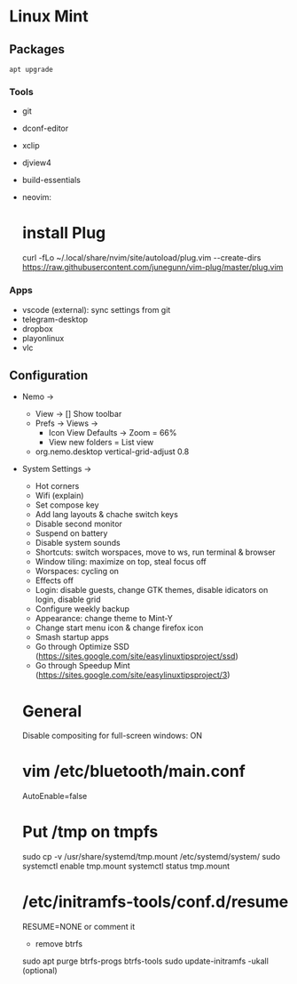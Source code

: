# Linux Mint



## Packages
	apt upgrade

### Tools
* git
* dconf-editor
* xclip
* djview4
* build-essentials
* neovim:

	# install Plug
	curl -fLo ~/.local/share/nvim/site/autoload/plug.vim --create-dirs \
	    https://raw.githubusercontent.com/junegunn/vim-plug/master/plug.vim

### Apps
* vscode (external): sync settings from git
* telegram-desktop
* dropbox
* playonlinux
* vlc

## Configuration
* Nemo ->
	- View -> [] Show toolbar
    - Prefs -> Views ->
        * Icon View Defaults -> Zoom = 66%
        * View new folders = List view
    - org.nemo.desktop vertical-grid-adjust 0.8

* System Settings ->
	- Hot corners
	- Wifi (explain)
	- Set compose key
	- Add lang layouts & chache switch keys
	- Disable second monitor
	- Suspend on battery
	- Disable system sounds
	- Shortcuts: switch worspaces, move to ws, run terminal & browser
	- Window tiling: maximize on top, steal focus off
	- Worspaces: cycling on
	- Effects off
	- Login: disable guests, change GTK themes, disable idicators on login, disable grid
	- Configure weekly backup
	- Appearance: change theme to Mint-Y
	- Change start menu icon & change firefox icon
	- Smash startup apps
	- Go through Optimize SSD (https://sites.google.com/site/easylinuxtipsproject/ssd)
	- Go through Speedup Mint (https://sites.google.com/site/easylinuxtipsproject/3)

    #  General
    Disable compositing for full-screen windows: ON
    # vim /etc/bluetooth/main.conf
    AutoEnable=false
    # Put /tmp on tmpfs
    sudo cp -v /usr/share/systemd/tmp.mount /etc/systemd/system/
    sudo systemctl enable tmp.mount
    systemctl status tmp.mount
    # /etc/initramfs-tools/conf.d/resume
    RESUME=NONE or comment it

	- remove btrfs

    sudo apt purge btrfs-progs btrfs-tools
    sudo update-initramfs -ukall (optional)

